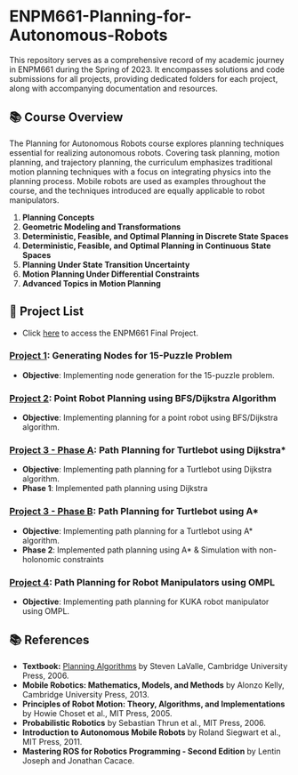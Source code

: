 # ENPM661-Planning-for-Autonomous-Robots

This repository serves as a comprehensive record of my academic journey in ENPM661 during the Spring of 2023. It encompasses solutions and code submissions for all projects, providing dedicated folders for each project, along with accompanying documentation and resources.

## 📚 Course Overview
The Planning for Autonomous Robots course explores planning techniques essential for realizing autonomous robots. Covering task planning, motion planning, and trajectory planning, the curriculum emphasizes traditional motion planning techniques with a focus on integrating physics into the planning process. Mobile robots are used as examples throughout the course, and the techniques introduced are equally applicable to robot manipulators.

1. **Planning Concepts**
2. **Geometric Modeling and Transformations**
3. **Deterministic, Feasible, and Optimal Planning in Discrete State Spaces**
4. **Deterministic, Feasible, and Optimal Planning in Continuous State Spaces**
5. **Planning Under State Transition Uncertainty**
6. **Motion Planning Under Differential Constraints**
7. **Advanced Topics in Motion Planning**

## 📄 Project List
- Click [here](https://github.com/Rishikesh-Jadhav/Enhanced-Path-Planning-through-Comparative-Analysis-of-RRT-and-Its-Variants-on-TurtleBot-in-Gazebo) to access the ENPM661 Final Project.

### [Project 1](https://github.com/Rishikesh-Jadhav/ENPM661-Planning-for-Autonomous-Robots/tree/main/Project1): Generating Nodes for 15-Puzzle Problem
- **Objective**: Implementing node generation for the 15-puzzle problem.


### [Project 2](https://github.com/Rishikesh-Jadhav/ENPM661-Planning-for-Autonomous-Robots/tree/main/Project2): Point Robot Planning using BFS/Dijkstra Algorithm
- **Objective**: Implementing planning for a point robot using BFS/Dijkstra algorithm.

### [Project 3 - Phase A](https://github.com/Rishikesh-Jadhav/ENPM661-Planning-for-Autonomous-Robots/tree/main/Project3-PhaseA): Path Planning for Turtlebot using Dijkstra*
- **Objective**: Implementing path planning for a Turtlebot using Dijkstra algorithm.
- **Phase 1**: Implemented path planning using Dijkstra 

### [Project 3 - Phase B](https://github.com/Rishikesh-Jadhav/ENPM661-Planning-for-Autonomous-Robots/tree/main/Project3-PhaseB): Path Planning for Turtlebot using  A*
- **Objective**: Implementing path planning for a Turtlebot using A* algorithm.
- **Phase 2**: Implemented path planning using A* & Simulation with non-holonomic constraints
  
### [Project 4](https://github.com/Rishikesh-Jadhav/ENPM661-Planning-for-Autonomous-Robots/tree/main/Project4): Path Planning for Robot Manipulators using OMPL
- **Objective**: Implementing path planning for KUKA robot manipulator using OMPL.


## 📚 References
- **Textbook:** [Planning Algorithms](http://planning.cs.uiuc.edu/) by Steven LaValle, Cambridge University Press, 2006.
- **Mobile Robotics: Mathematics, Models, and Methods** by Alonzo Kelly, Cambridge University Press, 2013.
- **Principles of Robot Motion: Theory, Algorithms, and Implementations** by Howie Choset et al., MIT Press, 2005.
- **Probabilistic Robotics** by Sebastian Thrun et al., MIT Press, 2006.
- **Introduction to Autonomous Mobile Robots** by Roland Siegwart et al., MIT Press, 2011.
- **Mastering ROS for Robotics Programming - Second Edition** by Lentin Joseph and Jonathan Cacace.
